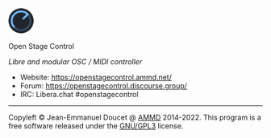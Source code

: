 <img src="resources/images/logo.png" alt="Open Stage Control" height="50px"/>

Open Stage Control

*Libre and modular OSC / MIDI controller*


- Website: https://openstagecontrol.ammd.net/
- Forum: https://openstagecontrol.discourse.group/
- IRC: Libera.chat #openstagecontrol

----

Copyleft © Jean-Emmanuel Doucet @ [AMMD](http://ammd.net) 2014-2022.
This program is a free software released under the [GNU/GPL3](ttps://github.com/jean-emmanuel/open-stage-control/blob/master/LICENSE) license.
